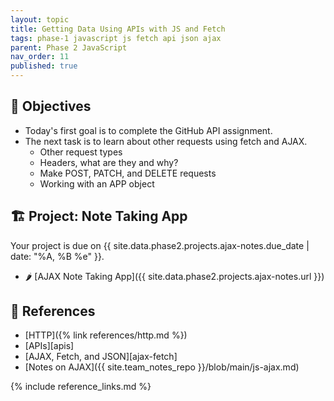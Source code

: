 ```yaml
---
layout: topic
title: Getting Data Using APIs with JS and Fetch
tags: phase-1 javascript js fetch api json ajax
parent: Phase 2 JavaScript
nav_order: 11
published: true
---
```


## 🎯 Objectives

- Today's first goal is to complete the GitHub API assignment.
- The next task is to learn about other requests using fetch and AJAX.
  - Other request types
  - Headers, what are they and why?
  - Make POST, PATCH, and DELETE requests
  - Working with an APP object

## 🏗️ Project: Note Taking App

Your project is due on {{ site.data.phase2.projects.ajax-notes.due_date | date: "%A, %B %e" }}.

- 🌶 [AJAX Note Taking App]({{ site.data.phase2.projects.ajax-notes.url }})

## 🔖 References

- [HTTP]({% link references/http.md %})
- [APIs][apis]
- [AJAX, Fetch, and JSON][ajax-fetch]
- [Notes on AJAX]({{ site.team_notes_repo }}/blob/main/js-ajax.md)

{% include reference_links.md %}
